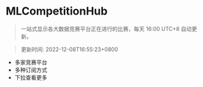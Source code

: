 # MLCompetitionHub

> 一站式显示各大数据竞赛平台正在进行的比赛，每天 16:00 UTC+8 自动更新。
  
> 更新时间: 2022-12-08T16:55:23+0800 

* 多家竞赛平台
* 多种订阅方式
* 下拉查看更多